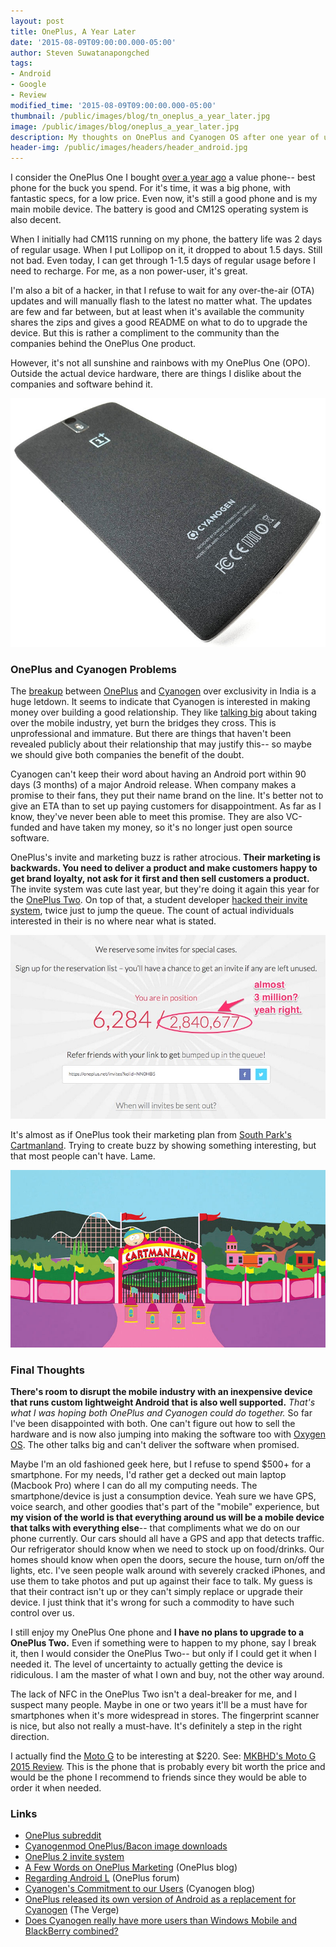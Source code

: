 ```yaml
---
layout: post
title: OnePlus, A Year Later
date: '2015-08-09T09:00:00.000-05:00'
author: Steven Suwatanapongched
tags:
- Android
- Google
- Review
modified_time: '2015-08-09T09:00:00.000-05:00'
thumbnail: /public/images/blog/tn_oneplus_a_year_later.jpg
image: /public/images/blog/oneplus_a_year_later.jpg
description: My thoughts on OnePlus and Cyanogen OS after one year of using the OnePlus One and Cyanogen 12S. I talk about the hardware, software, and how these two companies disappoint me.
header-img: /public/images/headers/header_android.jpg
---
```


I consider the OnePlus One I bought [over a year ago](/2014/08/oneplus-one-vs-nexus-5/) a value phone-- best phone for the buck you spend. For it's time, it was a big phone, with fantastic specs, for a low price. Even now, it's still a good phone and is my main mobile device. The battery is good and CM12S operating system is also decent.

When I initially had CM11S running on my phone, the battery life was 2 days of regular usage. When I put Lollipop on it, it dropped to about 1.5 days. Still not bad. Even today, I can get through 1-1.5 days of regular usage before I need to recharge. For me, as a non power-user, it's great.

I'm also a bit of a hacker, in that I refuse to wait for any over-the-air (OTA) updates and will manually flash to the latest no matter what. The updates are few and far between, but at least when it's available the community shares the zips and gives a good README on what to do to upgrade the device. But this is rather a compliment to the community than the companies behind the OnePlus One product.

However, it's not all sunshine and rainbows with my OnePlus One (OPO). Outside the actual device hardware, there are things I dislike about the companies and software behind it.

![OnePlus One](/public/images/blog/oneplus_a_year_later.jpg)

### OnePlus and Cyanogen Problems

The [breakup](http://www.androidauthority.com/cyanogen-ends-partnership-with-oneplus-604572/) between [OnePlus](https://oneplus.net/) and [Cyanogen](https://cyngn.com/) over exclusivity in India is a huge letdown. It seems to indicate that Cyanogen is interested in making money over building a good relationship. They like [talking big](http://www.androidauthority.com/first-cyanogen-phone-without-google-blu-596283/) about taking over the mobile industry, yet burn the bridges they cross. This is unprofessional and immature. But there are things that haven't been revealed publicly about their relationship that may justify this-- so maybe we should give both companies the benefit of the doubt.

Cyanogen can't keep their word about having an Android port within 90 days (3 months) of a major Android release. When company makes a promise to their fans, they put their name brand on the line. It's better not to give an ETA than to set up paying customers for disappointment. As far as I know, they've never been able to meet this promise. They are also VC-funded and have taken my money, so it's no longer just open source software.

OnePlus's invite and marketing buzz is rather atrocious. **Their marketing is backwards. You need to deliver a product and make customers happy to get brand loyalty, not ask for it first and then sell customers a product.** The invite system was cute last year, but they're doing it again this year for the [OnePlus Two](https://oneplus.net/invites?kolid=NN0HB5). On top of that, a student developer [hacked their invite system](https://medium.com/@JakeCooper/so-nice-i-did-it-twice-hacking-the-oneplus-reservation-system-again-2e8226c45f9a), twice just to jump the queue. The count of actual individuals interested in their is no where near what is stated.

![OnePlus Two Invite count](/public/images/blog/screenshot_oneplus_two_invite_count.jpg)

It's almost as if OnePlus took their marketing plan from [South Park's Cartmanland](https://youtu.be/crosjxD4XaI). Trying to create buzz by showing something interesting, but that most people can't have. Lame.

![Cartmanland](/public/images/blog/cartmanland.jpg)

### Final Thoughts

**There's room to disrupt the mobile industry with an inexpensive device that runs custom lightweight Android that is also well supported.** *That's what I was hoping both OnePlus and Cyanogen could do together.* So far I've been disappointed with both. One can't figure out how to sell the hardware and is now also jumping into making the software too with [Oxygen OS](https://forums.oneplus.net/forums/oxygenos/). The other talks big and can't deliver the software when promised.

Maybe I'm an old fashioned geek here, but I refuse to spend $500+ for a smartphone. For my needs, I'd rather get a decked out main laptop (Macbook Pro) where I can do all my computing needs. The smartphone/device is just a consumption device. Yeah sure we have GPS, voice search, and other goodies that's part of the "mobile" experience, but **my vision of the world is that everything around us will be a mobile device that talks with everything else**-- that compliments what we do on our phone currently. Our cars should all have a GPS and app that detects traffic. Our refrigerator should know when we need to stock up on food/drinks. Our homes should know when open the doors, secure the house, turn on/off the lights, etc. I've seen people walk around with severely cracked iPhones, and use them to take photos and put up against their face to talk. My guess is that their contract isn't up or they can't simply replace or upgrade their device. I just think that it's wrong for such a commodity to have such control over us.

I still enjoy my OnePlus One phone and **I have no plans to upgrade to a OnePlus Two.** Even if something were to happen to my phone, say I break it, then I would consider the OnePlus Two-- but only if I could get it when I needed it. The level of uncertainty to actually getting the device is ridiculous. I am the master of what I own and buy, not the other way around.

The lack of NFC in the OnePlus Two isn't a deal-breaker for me, and I suspect many people. Maybe in one or two years it'll be a must have for smartphones when it's more widespread in stores. The fingerprint scanner is nice, but also not really a must-have. It's definitely a step in the right direction.

I actually find the [Moto G](https://www.motorola.com/us/motomaker?pid=FLEXR4&action=designNew#memory) to be interesting at $220. See: [MKBHD's Moto G 2015 Review](https://www.youtube.com/watch?v=9HDKRP4nzc0). This is the phone that is probably every bit worth the price and would be the phone I recommend to friends since they would be able to order it when needed.

### Links

* [OnePlus subreddit](https://www.reddit.com/r/oneplus)
* [Cyanogenmod OnePlus/Bacon image downloads](https://download.cyanogenmod.org/?device=bacon)
* [OnePlus 2 invite system](https://oneplus.net/invites?kolid=NN0HB5)
* [A Few Words on OnePlus Marketing](https://blog.oneplus.net/2015/07/a-few-words-on-oneplus-marketing/) (OnePlus blog)
* [Regarding Android L](https://forums.oneplus.net/threads/regarding-android-l.49957/) (OnePlus forum)
* [Cyanogen's Commitment to our Users](https://cyngn.com/blog/commitment-to-our-users) (Cyanogen blog)
* [OnePlus released its own version of Android as a replacement for Cyanogen](http://www.theverge.com/2015/4/4/8344931/oneplus-one-oxygenos-rom-download-available) (The Verge)
* [Does Cyanogen really have more users than Windows Mobile and BlackBerry combined? ](http://www.digitaltrends.com/mobile/does-cyanogen-really-have-more-users-than-windows-mobile-and-blackberry-combined/)
